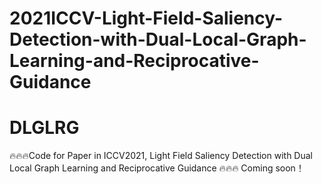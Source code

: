 # 2021ICCV-Light-Field-Saliency-Detection-with-Dual-Local-Graph-Learning-and-Reciprocative-Guidance
# DLGLRG
🔥🔥🔥Code for Paper in ICCV2021,  Light Field Saliency Detection with Dual Local Graph Learning and Reciprocative Guidance
🔥🔥🔥 
Coming soon！
